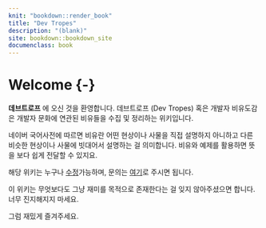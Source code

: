 ```yaml
---
knit: "bookdown::render_book"
title: "Dev Tropes"
description: "(blank)"
site: bookdown::bookdown_site
documenclass: book
---
```


# Welcome {-}

__데브트로프__ 에 오신 것을 환영합니다. 데브트로프 (Dev Tropes) 혹은 개발자 비유도감은 개발자 문화에 연관된 비유들을 수집 및 정리하는 위키입니다.

네이버 국어사전에 따르면 비유란 어떤 현상이나 사물을 직접 설명하지 아니하고 다른 비슷한 현상이나 사물에 빗대어서 설명하는 걸 의미합니다. 비유와 예제를 활용하면 뜻을 보다 쉽게 전달할 수 있지요.

해당 위키는 누구나 [수정](https://github.com/zedoul/devtropes/edit/master/index.Rmd)가능하며, 문의는 [여기](https://github.com/zedoul/devtropes/issues/new)로 주시면 됩니다.

이 위키는 무엇보다도 그냥 재미를 목적으로 존재한다는 걸 잊지 않아주셨으면 합니다. 너무 진지해지지 마세요.

그럼 재밌게 즐겨주세요.
